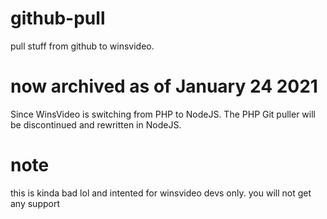 # github-pull
pull stuff from github to winsvideo.
# now archived as of January 24 2021
Since WinsVideo is switching from PHP to NodeJS. The PHP Git puller will be discontinued and rewritten in NodeJS.
# note
this is kinda bad lol and intented for winsvideo devs only. you will not get any support
